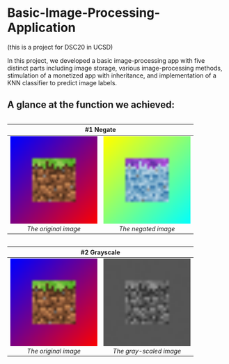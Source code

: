 # Basic-Image-Processing-Application
(this is a project for DSC20 in UCSD)  
  
In this project, we developed a basic image-processing app with five distinct parts including image storage, various image-processing methods, stimulation of a monetized app with inheritance, and implementation of a KNN classifier to predict image labels.  

## A glance at the function we achieved:

<div style="display: flex; justify-content: center;">
  <table>
    <thead>
      <tr>
        <th colspan="2" style="text-align:center;">#1 Negate</th>
      </tr>
    </thead>
    <tbody>
      <tr>
        <td style="text-align:center;">
          <img src="https://github.com/RitaYujiaWu/Basic-Image-Processing-Application/blob/main/img/test_image_32x32.png" alt="original" width="200"><br>
          <em>The original image</em>
        </td>
        <td style="text-align:center;">
          <img src="https://github.com/RitaYujiaWu/Basic-Image-Processing-Application/blob/main/img/exp/test_image_32x32_negate.png" alt="negate" width="200"><br>
          <em>The negated image</em>
        </td>
      </tr>
    </tbody>
  </table>
</div>

  <table>
    <thead>
      <tr>
        <th colspan="2" style="text-align:center;">#2 Grayscale</th>
      </tr>
    </thead>
    <tbody>
      <tr>
        <td style="text-align:center;">
          <img src="https://github.com/RitaYujiaWu/Basic-Image-Processing-Application/blob/main/img/test_image_32x32.png" alt="original" width="200"><br>
          <em>The original image</em>
        </td>
        <td style="text-align:center;">
          <img src="https://github.com/RitaYujiaWu/Basic-Image-Processing-Application/blob/main/img/exp/test_image_32x32_gray.png" alt="gray-scale" width="200"><br>
          <em>The gray-scaled image</em>
        </td>
      </tr>
    </tbody>
  </table>

